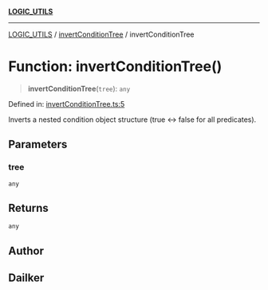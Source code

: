 [**LOGIC_UTILS**](../../README.md)

***

[LOGIC_UTILS](../../README.md) / [invertConditionTree](../README.md) / invertConditionTree

# Function: invertConditionTree()

> **invertConditionTree**(`tree`): `any`

Defined in: [invertConditionTree.ts:5](https://github.com/dailker/everyutil-js/blob/b3e269da55b7d96c15eb37e98c5c4f6b94f05f6f/src/logic/invertConditionTree.ts#L5)

Inverts a nested condition object structure (true <-> false for all predicates).

## Parameters

### tree

`any`

## Returns

`any`

## Author

## Dailker
